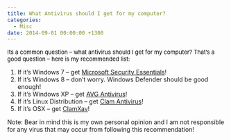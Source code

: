 ```yaml
---
title: What Antivirus should I get for my computer?
categories:
  - Misc
date: 2014-09-01 00:00:00 +1300
---
```

<span lang="en-nz"><span style="color: #000000;font-size: small">Its a common question &#8211; what antivirus should I get for my computer? That&#8217;s a good question &#8211; here is my recommended list:</span></span>

  1. If it’s Windows 7 &#8211; get <a title="Microsoft Security Essentials" href="http://windows.microsoft.com/en-NZ/windows/security-essentials-download" target="_blank">Microsoft Security Essentials</a>!
  2. If it’s Windows 8 &#8211; don&#8217;t worry. Windows Defender should be good enough!
  3. If it’s Windows XP &#8211; get <a title="AVG Free Antivirus" href="http://free.avg.com/au-en/free-antivirus-download" target="_blank">AVG Antivirus</a>!
  4. If it’s Linux Distribution &#8211; get <a title="Clam Antivirus" href="http://www.clamav.net/download.html" target="_blank">Clam Antivirus</a>!
  5. If it’s OSX – get <a title="ClamXav" href="http://www.clamxav.com/download.html" target="_blank">ClamXav</a>!

Note: Bear in mind this is my own personal opinion and I am not responsible for any virus that may occur from following this recommendation!
